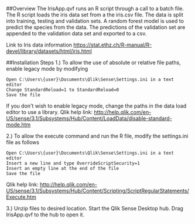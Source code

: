 ##Overview
The IrisApp.qvf runs an R script through a call to a batch file. The R script loads the iris data set from a the iris.csv file. The data is split into training, testing and validation sets. A random forest model is used to predict the species from the data. The predictions of the validation set are appended to the validation data set and exported to a csv.

Link to Iris data information https://stat.ethz.ch/R-manual/R-devel/library/datasets/html/iris.html

##Installation Steps
1.) To allow the use of absolute or relative file paths, enable legacy mode by modifying  

    Open C:\Users\{user}\Documents\Qlik\Sense\Settings.ini in a text editor
    Change StandardReload=1 to StandardReload=0
    Save the file

If you don't wish to enable legacy mode, change the paths in the data load editor to use a library. Qlik help link: http://help.qlik.com/en-US/sense/3.1/Subsystems/Hub/Content/LoadData/disable-standard-mode.htm

2.) To allow the execute command and run the R file, modify the settings.ini file as follows 

    Open C:\Users\{user}\Documents\Qlik\Sense\Settings.ini in a text editor
    Insert a new line and type OverrideScriptSecurity=1
	Insert an empty line at the end of the file
	Save the file

Qlik help link: http://help.qlik.com/en-US/sense/3.1/Subsystems/Hub/Content/Scripting/ScriptRegularStatements/Execute.htm 

3.) Unzip files to desired location. Start the Qlik Sense Desktop hub. Drag IrisApp.qvf to the hub to open it.

